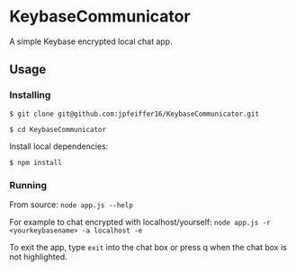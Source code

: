 # KeybaseCommunicator
A simple Keybase encrypted local chat app.

## Usage

### Installing

`$ git clone git@github.com:jpfeiffer16/KeybaseCommunicator.git`

`$ cd KeybaseCommunicator`

Install local dependencies:

`$ npm install`

### Running
From source: `node app.js --help`

For example to chat encrypted with localhost/yourself: `node app.js -r <yourkeybasename> -a localhost -e`

To exit the app, type `exit` into the chat box or press q when the chat box is not highlighted.
